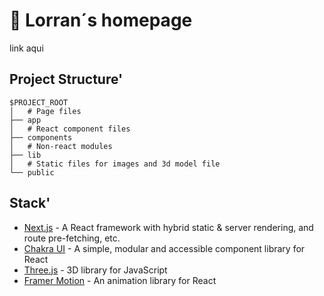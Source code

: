 # 🍁 Lorran´s homepage

link aqui

## Project Structure'
```
$PROJECT_ROOT
│   # Page files
├── app
│   # React component files
├── components
│   # Non-react modules
├── lib
│   # Static files for images and 3d model file
└── public
```

## Stack'
- [Next.js](#) - A React framework with hybrid static & server rendering, and route pre-fetching, etc.
- [Chakra UI](#) - A simple, modular and accessible component library for React
- [Three.js](#) - 3D library for JavaScript
- [Framer Motion]() - An animation library for React
